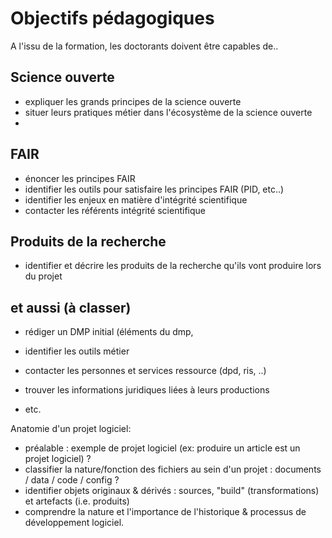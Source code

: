 # Objectifs pédagogiques

A l'issu de la formation, les doctorants doivent être capables de..

Science ouverte
---------------
- expliquer les grands principes de la science ouverte
- situer leurs pratiques métier dans l'écosystème de la science ouverte
- 

FAIR
-----
- énoncer les principes FAIR
- identifier les outils pour satisfaire les principes FAIR (PID, etc..)
- identifier les enjeux en matière d'intégrité scientifique
- contacter les référents intégrité scientifique

Produits de la recherche
-------------------------
- identifier et décrire les produits de la recherche qu'ils vont produire lors du projet


et aussi (à classer)
-----------------------
- rédiger un DMP initial (éléments du dmp, 
- identifier les outils métier
- contacter les personnes et services ressource (dpd, ris, ..)
- trouver les informations juridiques liées à leurs productions

- etc.

Anatomie d'un projet logiciel:
- préalable : exemple de projet logiciel (ex: produire un article est un projet logiciel) ?
- classifier la nature/fonction des fichiers au sein d'un projet : documents / data / code / config ?
- identifier objets originaux & dérivés : sources, "build" (transformations) et artefacts (i.e. produits)
- comprendre la nature et l'importance de l'historique & processus de développement logiciel.
